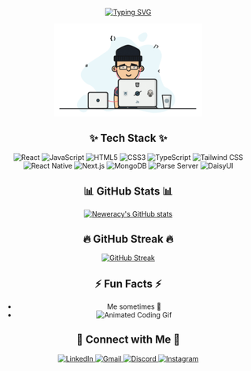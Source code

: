 <div align="center">

[![Typing SVG](https://readme-typing-svg.demolab.com?font=Fira+Code&width=655&lines=Hi%F0%9F%91%8B;I%E2%80%99m+a+frontend+and+react+native+developer+from+Ghana;Building+beautiful+experiences+with+React+and+friends)](https://git.io/typing-svg)

<img src="kk.gif" alt="Coding Gif" width="300"/>
  
</div>

<div align="center">

  <h2>✨ Tech Stack ✨</h2>
  <p>
    <img src="https://img.shields.io/badge/React-20232A?style=for-the-badge&logo=react&logoColor=61DAFB" alt="React"/>
    <img src="https://img.shields.io/badge/JavaScript-F7DF1E?style=for-the-badge&logo=javascript&logoColor=black" alt="JavaScript"/>
    <img src="https://img.shields.io/badge/HTML5-E34F26?style=for-the-badge&logo=html5&logoColor=white" alt="HTML5"/>
    <img src="https://img.shields.io/badge/CSS3-1572B6?style=for-the-badge&logo=css3&logoColor=white" alt="CSS3"/>
    <img src="https://img.shields.io/badge/TypeScript-007ACC?style=for-the-badge&logo=typescript&logoColor=white" alt="TypeScript"/>
    <img src="https://img.shields.io/badge/Tailwind_CSS-38B2AC?style=for-the-badge&logo=tailwind-css&logoColor=white" alt="Tailwind CSS"/>
    <img src="https://img.shields.io/badge/React_Native-20232A?style=for-the-badge&logo=react&logoColor=61DAFB" alt="React Native"/>
    <img src="https://img.shields.io/badge/Next.js-000000?style=for-the-badge&logo=next.js&logoColor=white" alt="Next.js"/>
    <img src="https://img.shields.io/badge/MongoDB-4EA94B?style=for-the-badge&logo=mongodb&logoColor=white" alt="MongoDB"/>
    <img src="https://img.shields.io/badge/Parse_Server-000000?style=for-the-badge&logo=parse&logoColor=white" alt="Parse Server"/>
    <img src="https://img.shields.io/badge/DaisyUI-3B82F6?style=for-the-badge" alt="DaisyUI"/>
  </p>

  <h2>📊 GitHub Stats 📊</h2>

[![Neweracy's GitHub stats](https://github-readme-stats.vercel.app/api?username=neweracy&theme=tokyonight&show_icons=true)](https://github.com/anuraghazra/github-readme-stats)

  <h2>🔥 GitHub Streak 🔥</h2>
  
[![GitHub Streak](https://github-readme-streak-stats.herokuapp.com?user=neweracy&theme=tokyonight&date_format=M%20j%5B%2C%20Y%5D)](https://git.io/streak-stats)

  <div align="center">
    
  </div>

  <h2>⚡ Fun Facts ⚡</h2>
  <ul>
    <li>Me sometimes 🤧</li>
    <li><img src="https://media.giphy.com/media/13HgwGsXF0aiGY/giphy.gif" alt="Animated Coding Gif" width="300"/></li>
  </ul>

  <h2>💬 Connect with Me 💬</h2>
  <p>
    <a href="https://linkedin.com/in/yourlinkedin" target="_blank">
      <img src="https://img.shields.io/badge/LinkedIn-0077B5?style=for-the-badge&logo=linkedin&logoColor=white" alt="LinkedIn"/>
    </a>
    <a href="mailto:ansahkwk1@gmail.com">
      <img src="https://img.shields.io/badge/Gmail-D14836?style=for-the-badge&logo=gmail&logoColor=white" alt="Gmail"/>
    </a>
    <a href="https://discord.com/users/yourdiscord" target="_blank">
      <img src="https://img.shields.io/badge/Discord-5865F2?style=for-the-badge&logo=discord&logoColor=white" alt="Discord"/>
    </a>
    <a href="https://www.instagram.com/kwaku_ansah_/?hl=en" target="_blank">
      <img src="https://img.shields.io/badge/Instagram-E4405F?style=for-the-badge&logo=instagram&logoColor=white" alt="Instagram"/>
    </a>
  </p>
</div>


<!--
**neweracy/neweracy** is a ✨ _special_ ✨ repository because its `README.md` (this file) appears on your GitHub profile.

Here are some ideas to get you started:

- 🔭 I’m currently working on ...
- 🌱 I’m currently learning ...
- 👯 I’m looking to collaborate on ...
- 🤔 I’m looking for help with ...
- 💬 Ask me about ...
- 📫 How to reach me: ...
- 😄 Pronouns: ...
- ⚡ Fun fact: ...
-->
